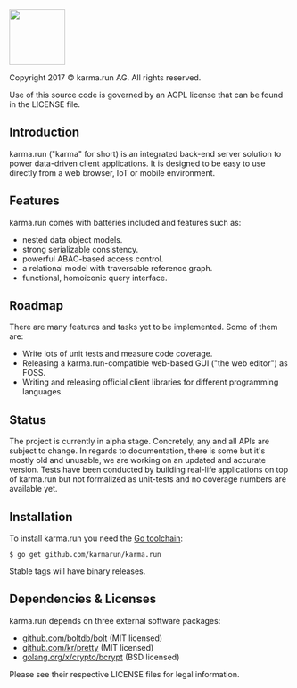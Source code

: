 <img src="https://karma.run/build/nav-logo.svg" height="100"/>

Copyright 2017 © karma.run AG. All rights reserved.

Use of this source code is governed by an AGPL license that can be found in the LICENSE file.

## Introduction

karma.run ("karma" for short) is an integrated back-end server solution to power data-driven
client applications. It is designed to be easy to use directly from a web browser, IoT or mobile environment.

## Features

karma.run comes with batteries included and features such as:
 * nested data object models.
 * strong serializable consistency.
 * powerful ABAC-based access control.
 * a relational model with traversable reference graph.
 * functional, homoiconic query interface.

## Roadmap

There are many features and tasks yet to be implemented. Some of them are:
 * Write lots of unit tests and measure code coverage.
 * Releasing a karma.run-compatible web-based GUI ("the web editor") as FOSS.
 * Writing and releasing official client libraries for different programming languages.

## Status

The project is currently in alpha stage. Concretely, any and all APIs are subject to change.
In regards to documentation, there is some but it's mostly old and unusable, we are working
on an updated and accurate version.
Tests have been conducted by building real-life applications on top of karma.run but not
formalized as unit-tests and no coverage numbers are available yet.

## Installation

To install karma.run you need the [Go toolchain](https://golang.org):

    $ go get github.com/karmarun/karma.run
    
Stable tags will have binary releases.

## Dependencies & Licenses

karma.run depends on three external software packages:
 * [github.com/boltdb/bolt](https://github.com/boltdb/bolt) (MIT licensed)
 * [github.com/kr/pretty](https://github.com/kr/pretty) (MIT licensed)
 * [golang.org/x/crypto/bcrypt](https://github.com/golang/crypto) (BSD licensed)
 
 Please see their respective LICENSE files for legal information.
